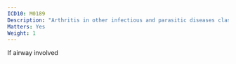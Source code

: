 ```yaml
---
ICD10: M0189
Description: "Arthritis in other infectious and parasitic diseases classified elsewhere: Site unspecified"
Matters: Yes
Weight: 1
---
```

If airway involved
